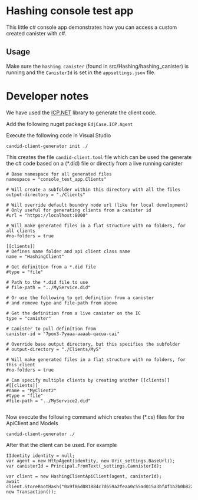 # Hashing console test app
This little c# console app demonstrates how you can access a custom created canister with c#.

## Usage
Make sure the `hashing canister` (found in src/Hashing/hashing_canister) is running and the `CanisterId` is set in the `appsettings.json` file.

# Developer notes
We have used the [ICP.NET](https://github.com/BoomDAO/ICP.NET) library to generate the client code. 

Add the following nuget package `EdjCase.ICP.Agent`

Execute the following code in Visual Studio
```
candid-client-generator init ./
```

This creates the file `candid-client.toml` file which can be used the generate the c# code based on a (*.did) file or directly from a live running canister
```
# Base namespace for all generated files
namespace = "console_test_app.Clients"

# Will create a subfolder within this directory with all the files
output-directory = "./Clients"

# Will override default boundry node url (like for local development)
# Only useful for generating clients from a canister id
#url = "https://localhost:8000"

# Will make generated files in a flat structure with no folders, for all clients
#no-folders = true

[[clients]]
# Defines name folder and api client class name
name = "HashingClient"

# Get definition from a *.did file
#type = "file"

# Path to the *.did file to use
# file-path = "../MyService.did"

# Or use the following to get definition from a canister
# and remove type and file-path from above

# Get the definition from a live canister on the IC
type = "canister"

# Canister to pull definition from
canister-id = "7pon3-7yaaa-aaaab-qacua-cai"

# Override base output directory, but this specifies the subfolder
# output-directory = "./Clients/MyS"

# Will make generated files in a flat structure with no folders, for this client
#no-folders = true
				
# Can specify multiple clients by creating another [[clients]]
#[[clients]]
#name = "MyClient2" 
#type = "file"
#file-path = "../MyService2.did"
				
```

Now execute the following command which creates the (*.cs) files for the ApiClient and Models
```
candid-client-generator ./
```

After that the client can be used. For example
```
IIdentity identity = null;
var agent = new HttpAgent(identity, new Uri(_settings.BaseUrl));
var canisterId = Principal.FromText(_settings.CannisterId);

var client = new HashingClientApiClient(agent, canisterId);
await client.StoreRootHash("0x9f86d081884c7d659a2feaa0c55ad015a3bf4f1b2b0b822cd15d6c15b0f00a08", new Transaction());
```